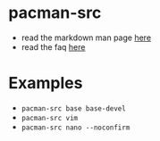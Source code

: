 # pacman-src 
* read the markdown man page [here](docs/man.md)
* read the faq [here](docs/faq.md)
# Examples
 * `pacman-src base base-devel`
 * `pacman-src vim`
 * `pacman-src nano --noconfirm`
